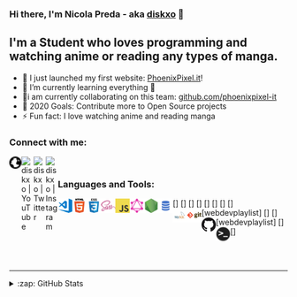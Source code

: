 ### Hi there, I'm Nicola Preda - aka [diskxo][website] 👋


## I'm a Student who loves programming and watching anime or reading any types of manga.

- 🔭 I just launched my first website: [PhoenixPixel.it][website]!
- 🌱 I’m currently learning everything 🤣
- 👯i am currently collaborating on this team: [github.com/phoenixpixel-it][phoenixpixel]
- 🥅 2020 Goals: Contribute more to Open Source projects
- ⚡ Fun fact: I love watching anime and reading manga

### Connect with me:

[<img align="left" alt="phoenixpixel.com" width="22px" src="https://raw.githubusercontent.com/iconic/open-iconic/master/svg/globe.svg" />][website]
[<img align="left" alt="diskxo | YouTube" width="22px" src="https://cdn.jsdelivr.net/npm/simple-icons@v3/icons/youtube.svg" />][youtube]
[<img align="left" alt="diskxo | Twitter" width="22px" src="https://cdn.jsdelivr.net/npm/simple-icons@v3/icons/twitter.svg" />][twitter]
[<img align="left" alt="diskxo | Instagram" width="22px" src="https://cdn.jsdelivr.net/npm/simple-icons@v3/icons/instagram.svg" />][instagram]

<br />

### Languages and Tools:

[<img align="left" alt="Visual Studio Code" width="26px" src="https://raw.githubusercontent.com/github/explore/80688e429a7d4ef2fca1e82350fe8e3517d3494d/topics/visual-studio-code/visual-studio-code.png" />]
[<img align="left" alt="HTML5" width="26px" src="https://raw.githubusercontent.com/github/explore/80688e429a7d4ef2fca1e82350fe8e3517d3494d/topics/html/html.png" />]
[<img align="left" alt="CSS3" width="26px" src="https://raw.githubusercontent.com/github/explore/80688e429a7d4ef2fca1e82350fe8e3517d3494d/topics/css/css.png" />]
[<img align="left" alt="Sass" width="26px" src="https://raw.githubusercontent.com/github/explore/80688e429a7d4ef2fca1e82350fe8e3517d3494d/topics/sass/sass.png" />]
[<img align="left" alt="JavaScript" width="26px" src="https://raw.githubusercontent.com/github/explore/80688e429a7d4ef2fca1e82350fe8e3517d3494d/topics/javascript/javascript.png" />]
[<img align="left" alt="GraphQL" width="26px" src="https://raw.githubusercontent.com/github/explore/80688e429a7d4ef2fca1e82350fe8e3517d3494d/topics/graphql/graphql.png" />]
[<img align="left" alt="Node.js" width="26px" src="https://raw.githubusercontent.com/github/explore/80688e429a7d4ef2fca1e82350fe8e3517d3494d/topics/nodejs/nodejs.png" />]
[<img align="left" alt="SQL" width="26px" src="https://raw.githubusercontent.com/github/explore/80688e429a7d4ef2fca1e82350fe8e3517d3494d/topics/sql/sql.png" />][webdevplaylist]
[<img align="left" alt="MySQL" width="26px" src="https://raw.githubusercontent.com/github/explore/80688e429a7d4ef2fca1e82350fe8e3517d3494d/topics/mysql/mysql.png" />]
[<img align="left" alt="Git" width="26px" src="https://raw.githubusercontent.com/github/explore/80688e429a7d4ef2fca1e82350fe8e3517d3494d/topics/git/git.png" />][webdevplaylist]
[<img align="left" alt="GitHub" width="26px" src="https://raw.githubusercontent.com/github/explore/78df643247d429f6cc873026c0622819ad797942/topics/github/github.png" />]
[<img align="left" alt="Terminal" width="26px" src="https://raw.githubusercontent.com/github/explore/80688e429a7d4ef2fca1e82350fe8e3517d3494d/topics/terminal/terminal.png" />]

<br />
<br />

---

<details>
  <summary>:zap: GitHub Stats</summary>

  <img align="left" alt="codeSTACKr's GitHub Stats" src="https://github-readme-stats.codestackr.vercel.app/api?username=diskxo&show_icons=true&hide_border=true" />

</details>

[website]: https://www.phoenixpixel.it
[phoenixpixel]: https://github.com/phoenixpixel-it
[twitter]: https://twitter.com/diskxo_
[youtube]: https://www.youtube.com/channel/UC1VPT4qglYpXyj1nt_sL2sA?view_as=subscriber
[instagram]: https://www.instagram.com/_disconight_/


